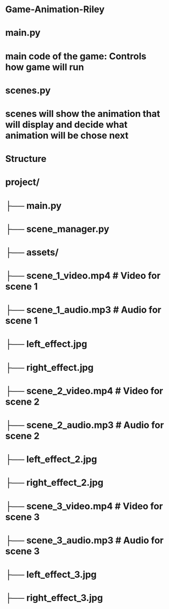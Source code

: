 # Game-Animation-Riley

# main.py
  # main code of the game: Controls how game will run

# scenes.py
  # scenes will show the animation that will display and decide what animation will be chose next

# Structure
 # project/
 #   ├── main.py
 #   ├── scene_manager.py
 #   ├── assets/
 #       ├── scene_1_video.mp4  # Video for scene 1
 #       ├── scene_1_audio.mp3  # Audio for scene 1
 #       ├── left_effect.jpg
 #       ├── right_effect.jpg
 #       ├── scene_2_video.mp4  # Video for scene 2
 #       ├── scene_2_audio.mp3  # Audio for scene 2
 #       ├── left_effect_2.jpg
 #       ├── right_effect_2.jpg
 #       ├── scene_3_video.mp4  # Video for scene 3
 #       ├── scene_3_audio.mp3  # Audio for scene 3
 #       ├── left_effect_3.jpg
 #       ├── right_effect_3.jpg
